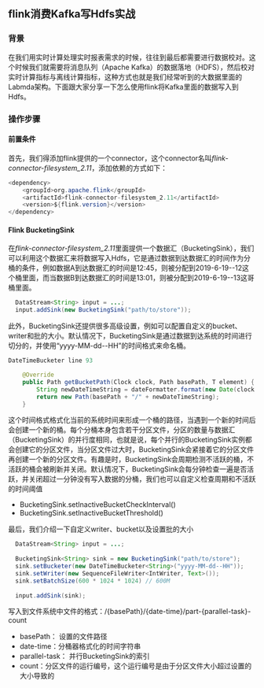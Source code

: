 ## flink消费Kafka写Hdfs实战

### 背景
在我们用实时计算处理实时报表需求的时候，往往到最后都需要进行数据校对。这个时候我们就需要将消息队列（Apache Kafka）的数据落地（HDFS），然后校对实时计算指标与离线计算指标，这种方式也就是我们经常听到的大数据里面的Labmda架构。下面跟大家分享一下怎么使用flink将Kafka里面的数据写入到Hdfs。

### 操作步骤

#### 前置条件
首先，我们得添加flink提供的一个connector，这个connector名叫*flink-connector-filesystem_2.11*，添加依赖的方式如下：

```java
<dependency>
	<groupId>org.apache.flink</groupId>
	<artifactId>flink-connector-filesystem_2.11</artifactId>
	<version>${flink.version}</version>
</dependency>
```

#### Flink BucketingSink
在*flink-connector-filesystem_2.11*里面提供一个数据汇（BucketingSink），我们可以利用这个数据汇来将数据写入Hdfs，它是通过数据到达数据汇的时间作为分桶的条件，例如数据A到达数据汇的时间是12:45，则被分配到2019-6-19--12这个桶里面，而当数据B到达数据汇的时间是13:01，则被分配到2019-6-19--13这哥桶里面。
```java
  DataStream<String> input = ...;
  input.addSink(new BucketingSink("path/to/store"));
```

此外，BucketingSink还提供很多高级设置，例如可以配置自定义的bucket、writer和批的大小。默认情况下，BucketingSink是通过数据到达系统的时间进行切分的，并使用“yyyy-MM-dd--HH”的时间格式来命名桶。
```java
DateTimeBucketer line 93

	@Override
	public Path getBucketPath(Clock clock, Path basePath, T element) {
		String newDateTimeString = dateFormatter.format(new Date(clock.currentTimeMillis()));
		return new Path(basePath + "/" + newDateTimeString);
	}
```
这个时间格式格式化当前的系统时间来形成一个桶的路径，当遇到一个新的时间后会创建一个新的桶。每个分桶本身包含若干分区文件，分区的数量与数据汇（BucketingSink）的并行度相同，也就是说，每个并行的BucketingSink实例都会创建它的分区文件，当分区文件过大时，BucketingSink会紧接着它的分区文件再创建一个新的分区文件。有趣是时，BucketingSink会周期检测不活跃的桶，不活跃的桶会被刷新并关闭。默认情况下，BucketingSink会每分钟检查一遍是否活跃，并关闭超过一分钟没有写入数据的分桶，我们也可以自定义检查周期和不活跃的时间阈值
  - BucketingSink.setInactiveBucketCheckInterval()
  - BucketingSink.setInactiveBucketThreshold()

最后，我们介绍一下自定义writer、bucket以及设置批的大小
```java
  DataStream<String> input = ...;
  
  BucketingSink<String> sink = new BucketingSink("path/to/store");
  sink.setBucketer(new DateTimeBucketer<String>("yyyy-MM-dd--HH"));
  sink.setWriter(new SequenceFileWriter<IntWriter, Text>());
  sink.setBatchSize(600 * 1024 * 1024) // 600M
  
  input.addSink(sink);
```

写入到文件系统中文件的格式：/{basePath}/{date-time}/part-{parallel-task}-count
  - basePath： 设置的文件路径
  - date-time：分桶器格式化的时间字符串
  - parallel-task： 并行BucketingSink的索引
  - count：分区文件的运行编号，这个运行编号是由于分区文件大小超过设置的大小导致的
  
